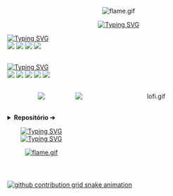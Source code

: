 <p align="center">
  <img src="https://media.tenor.com/UO2iB6nZD9MAAAAi/35524757372-flame.gif" alt="flame.gif" width="60" height="60" />
</p>  

<p align="center">
  <a href="https://git.io/typing-svg">
    <img src="https://readme-typing-svg.herokuapp.com?font=Fira+Code&pause=938&color=AE4EF7FF&center=true&vCenter=true&repeat=true&random=false&width=435&size=30&lines=Bem-vindo+ao+meu+perfil!;Analisando+alguns+Dados;iniciante+em+UX+Design" alt="Typing SVG">
  </a>
</p>    

  <a href="https://git.io/typing-svg">
    <img src="https://readme-typing-svg.herokuapp.com?font=Fira+Code&pause=938&color=EBEBEBFF&center=false&vCenter=false&repeat=false&random=false&width=435&size=18&lines=✦+Habilidades" alt="Typing SVG">
  </a>
  

<div> 
  <img src="https://img.shields.io/badge/Python-1b004b?style=for-the-badge&logo=python&logoColor=white"/>
  <img src="https://img.shields.io/badge/CSS-4d0491?&style=for-the-badge&logo=css3&logoColor=white"/>
  <img src="https://img.shields.io/badge/HTML-461e6b?style=for-the-badge&logo=html5&logoColor=white" />
  <img src="https://img.shields.io/badge/JavaScript-530088?style=for-the-badge&logo=javascript&logoColor=white"/>

</div>

##
  <a href="https://git.io/typing-svg">
    <img src="https://readme-typing-svg.herokuapp.com?font=Fira+Code&pause=938&color=EBEBEBFF&center=false&vCenter=false&repeat=false&random=false&width=435&size=18&lines=✦+Ambientes" alt="Typing SVG">
  </a>
  
  <div> 
  <img src="https://img.shields.io/badge/MySQL-530088?style=for-the-badge&logo=mysql&logoColor=white"/>
  <img src="https://img.shields.io/badge/Colab-7f00b2?style=for-the-badge&logo=googlecolab&color=7f00b2"/>
  <img src="https://img.shields.io/badge/replit-3a33ae?style=for-the-badge&logo=replit&logoColor=white"/>
 	<img src="https://img.shields.io/badge/Kaggle-461e6b?style=for-the-badge&logo=Kaggle&logoColor=white">
  <img src="https://img.shields.io/badge/Figma-4d0491?style=for-the-badge&logo=figma&logoColor=white"/>
</div>

##

<p align="center">
  <img src="https://github-readme-stats.vercel.app/api?username=GiovanaMerces&show_icons=true&theme=midnight-purple&include_all_commits=true&count_private=true&hide_border=true&bg_color=00000000" /><img src="https://media1.tenor.com/m/wch_imF_RLUAAAAC/lofi.gif" alt="lofi.gif" align="right" width="350" height="200"
</p>

##

<details>
    <summary><strong>Repositório ➔</strong></summary>
    <br>
    <a href="https://github.com/GiovanaMerces/RelatorioShopp2">
        <img src="https://github-readme-stats.vercel.app/api/pin/?username=GiovanaMerces&repo=RelatorioShopp2&show_icons=true&theme=midnight-purple&hide_border=false&bg_color=00000000">
      <a href="https://github.com/GiovanaMerces/HotPepper">
        <img src="https://github-readme-stats.vercel.app/api/pin/?username=GiovanaMerces&repo=HotPepper&show_icons=true&theme=midnight-purple&hide_border=false&bg_color=00000000">
    </a>
    </a>
</details>


<p align="center">
<a href="https://git.io/typing-svg">
    <img src="https://readme-typing-svg.herokuapp.com?font=Fira+Code&pause=938&color=D323FFFF&center=true&vCenter=true&repeat=false&random=false&width=435&size=15&lines=Uma+consulta+SQL+entra+em+uma+barra," alt="Typing SVG"/><br>
    <img src="https://readme-typing-svg.herokuapp.com?font=Fira+Code&pause=938&color=D323FFFF&center=true&vCenter=true&repeat=false&random=false&width=435&size=15&lines=caminha+até+duas+tabelas+e+pergunta..." alt="Typing SVG"/><br>
</p>

<p align="center">
  <img src="https://media.tenor.com/PGyUHP0qCsEAAAAi/shark-snigger-laugh-evil-that%27s-embarrassing.gif" alt="flame.gif" width="60" height="60" />
</p>  

<picture>
  <source media="(prefers-color-scheme: dark)" srcset="https://raw.githubusercontent.com/GiovanaMerces/GiovanaMerces/output/github-contribution-grid-snake-dark.svg">
  <source media="(prefers-color-scheme: light)" srcset="https://raw.githubusercontent.com/GiovanaMerces/GiovanaMerces/output/github-contribution-grid-snake.svg">
  <img alt="github contribution grid snake animation" src="https://raw.githubusercontent.com/GiovanaMerces/GiovanaMerces/output/github-contribution-grid-snake-dark.svg">
<picture>
<br><br>
 

